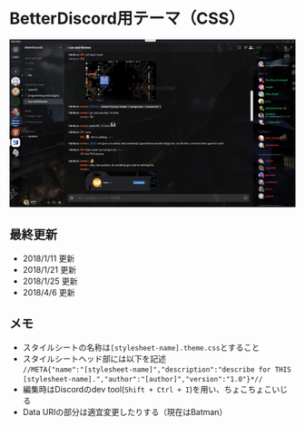 # BetterDiscord用テーマ（CSS）
![さんぷる](sample.jpg)
## 最終更新
- 2018/1/11 更新
- 2018/1/21 更新
- 2018/1/25 更新
- 2018/4/6 更新
## メモ
- スタイルシートの名称は`[stylesheet-name].theme.css`とすること
- スタイルシートヘッド部には以下を記述  
```//META{"name":"[stylesheet-name]","description":"describe for THIS [stylesheet-name].","author":"[author]","version":"1.0"}*//```
- 編集時はDiscordのdev tool(`Shift + Ctrl + I`)を用い、ちょこちょこいじる
- Data URIの部分は適宜変更したりする（現在はBatman）
